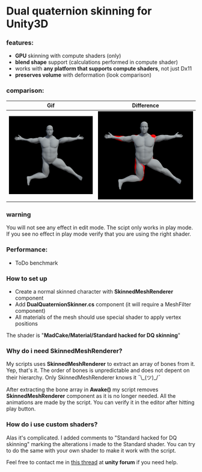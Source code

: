 # Dual quaternion skinning for Unity3D

### features:
* **GPU** skinning with compute shaders (only)
* **blend shape** support (calculations performed in compute shader)
* works with **any platform that supports compute shaders**, not just Dx11
* **preserves volume** with deformation (look comparison)

### comparison:

|Gif|Difference|
|----|----|
|<img src="Screenshots/before-after.gif" width="500px">|<img src="Screenshots/diff.png" width="500px">|


### warning
You will not see any effect in edit mode. The scipt only works in play mode. If you see no effect in play mode verify that you are using the right shader.

### Performance:

* ToDo benchmark

### How to set up

* Create a normal skinned character with **SkinnedMeshRenderer** component
* Add **DualQuaternionSkinner.cs** component (it will require a MeshFilter component)
* All materials of the mesh should use special shader to apply vertex positions

The shader is "**MadCake/Material/Standard hacked for DQ skinning**"

### Why do i need SkinnedMeshRenderer?

My scripts uses **SkinnedMeshRenderer** to extract an array of bones from it. Yep, that's it. The order of bones is unpredictable and does not depent on their hierarchy. Only SkinnedMeshRenderer knows it ¯\\\_(ツ)\_/¯

After extracting the bone array in **Awake()** my script removes **SkinnedMeshRenderer** component as it is no longer needed. All the animations are made by the script. You can verify it in the editor after hitting play button.

### How do i use custom shaders?

Alas it's complicated. I added comments to "Standard hacked for DQ skinning" marking the alterations i made to the Standard shader. You can try to do the same with your own shader to make it work with the script.

Feel free to contact me in [this thread](https://forum.unity.com/threads/dual-quaternion-skinning-for-unity.501245/) at **unity forum** if you need help.
